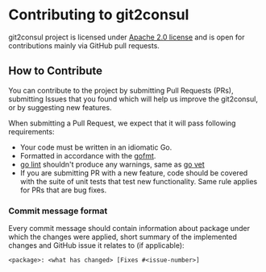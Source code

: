 # Contributing to git2consul

git2consul project is licensed under [Apache 2.0 license](LICENSE) and is open for contributions mainly via GitHub pull requests. 

## How to Contribute

You can contribute to the project by submitting Pull Requests (PRs), submitting Issues that you found which will help us improve the git2consul, or by suggesting new features.

When submitting a Pull Request, we expect that it will pass following requirements:

- Your code must be written in an idiomatic Go.
- Formatted in accordance with the [gofmt](https://golang.org/cmd/gofmt).
- [go lint](https://github.com/golang/lint) shouldn't produce any warnings, same as [go vet](https://golang.org/cmd/vet)
- If you are submitting PR with a new feature, code should be covered with the suite of unit tests that test new functionality. Same rule applies for PRs that are bug fixes.

### Commit message format

Every commit message should contain information about package under which the changes were applied, short summary of the implemented changes and GitHub issue it relates to (if applicable):

```
<package>: <what has changed> [Fixes #<issue-number>]
```